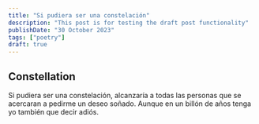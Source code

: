 ```yaml
---
title: "Si pudiera ser una constelación"
description: "This post is for testing the draft post functionality"
publishDate: "30 October 2023"
tags: ["poetry"]
draft: true
---
```


## Constellation
Si pudiera ser una constelación, alcanzaría a todas las personas que se acercaran a pedirme un deseo soñado. Aunque en un billón de años tenga yo también que decir adiós.
